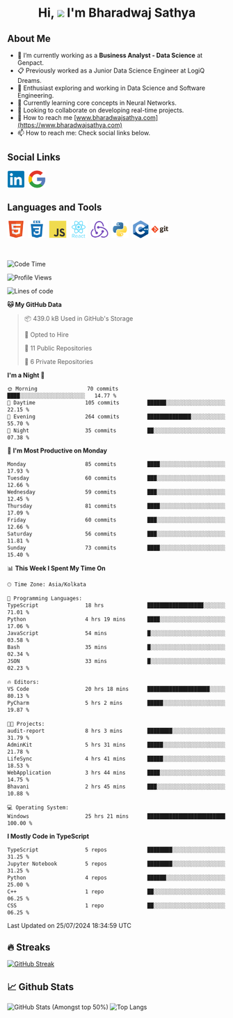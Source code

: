 <h1 align="center"> Hi, <img src="https://media.giphy.com/media/hvRJCLFzcasrR4ia7z/giphy.gif" width="30px"/> I'm Bharadwaj Sathya</h1>

## About Me

- 💼 I’m currently working as a <strong>Business Analyst - Data Science</strong> at Genpact.
- 📋 Previously worked as a Junior Data Science Engineer at LogiQ Dreams.
- 🧭 Enthusiast exploring and working in Data Science and Software Engineering.
- 🌱 Currently learning core concepts in Neural Networks.
- 💞️ Looking to collaborate on developing real-time projects.
- 👀 How to reach me [www.bharadwajsathya.com](https://www.bharadwajsathya.com)
- 📫 How to reach me: Check social links below.

## Social Links

<div>
  <img src="https://github.com/devicons/devicon/blob/master/icons/linkedin/linkedin-original.svg" title="Linked In" alt="Linked In" width="40" height="40" />&nbsp;
  <img src="https://github.com/devicons/devicon/blob/master/icons/google/google-original.svg" title="Gmail" alt="Gmail" width="40" height="40" />&nbsp;
</div>

## Languages and Tools

<div>
  <img src="https://github.com/devicons/devicon/blob/master/icons/html5/html5-original.svg" title="HTML5" alt="HTML" width="40" height="40" />&nbsp;
  <img src="https://github.com/devicons/devicon/blob/master/icons/css3/css3-plain-wordmark.svg" title="CSS3" alt="CSS" width="40" height="40" />&nbsp;
  <img src="https://github.com/devicons/devicon/blob/master/icons/javascript/javascript-original.svg" title="JavaScript" alt="JavaScript" width="40" height="40" />&nbsp;
  <img src="https://github.com/devicons/devicon/blob/master/icons/react/react-original-wordmark.svg" title="React" alt="React" width="40" height="40" />&nbsp;
  <img src="https://github.com/devicons/devicon/blob/master/icons/redux/redux-original.svg" title="Redux" alt="Redux" width="40" height="40" />&nbsp;
  <img src="https://github.com/devicons/devicon/blob/master/icons/python/python-original.svg" title="Python" alt="Python" width="40" height="40" />&nbsp;
  <img src="https://github.com/devicons/devicon/blob/master/icons/cplusplus/cplusplus-original.svg" title="C++" alt="C++" width="40" height="40" />
  <img src="https://github.com/devicons/devicon/blob/master/icons/git/git-original-wordmark.svg" title="Git" alt="Git" width="40" height="40" />
</div>
<br></br>

<!--START_SECTION:waka-->
![Code Time](http://img.shields.io/badge/Code%20Time-264%20hrs%2043%20mins-blue)

![Profile Views](http://img.shields.io/badge/Profile%20Views-0-blue)

![Lines of code](https://img.shields.io/badge/From%20Hello%20World%20I%27ve%20Written-2.5%20million%20lines%20of%20code-blue)

**🐱 My GitHub Data** 

> 📦 439.0 kB Used in GitHub's Storage 
 > 
> 💼 Opted to Hire
 > 
> 📜 11 Public Repositories 
 > 
> 🔑 6 Private Repositories 
 > 
**I'm a Night 🦉** 

```text
🌞 Morning                70 commits          ████░░░░░░░░░░░░░░░░░░░░░   14.77 % 
🌆 Daytime                105 commits         ██████░░░░░░░░░░░░░░░░░░░   22.15 % 
🌃 Evening                264 commits         ██████████████░░░░░░░░░░░   55.70 % 
🌙 Night                  35 commits          ██░░░░░░░░░░░░░░░░░░░░░░░   07.38 % 
```
📅 **I'm Most Productive on Monday** 

```text
Monday                   85 commits          ████░░░░░░░░░░░░░░░░░░░░░   17.93 % 
Tuesday                  60 commits          ███░░░░░░░░░░░░░░░░░░░░░░   12.66 % 
Wednesday                59 commits          ███░░░░░░░░░░░░░░░░░░░░░░   12.45 % 
Thursday                 81 commits          ████░░░░░░░░░░░░░░░░░░░░░   17.09 % 
Friday                   60 commits          ███░░░░░░░░░░░░░░░░░░░░░░   12.66 % 
Saturday                 56 commits          ███░░░░░░░░░░░░░░░░░░░░░░   11.81 % 
Sunday                   73 commits          ████░░░░░░░░░░░░░░░░░░░░░   15.40 % 
```


📊 **This Week I Spent My Time On** 

```text
🕑︎ Time Zone: Asia/Kolkata

💬 Programming Languages: 
TypeScript               18 hrs              ██████████████████░░░░░░░   71.01 % 
Python                   4 hrs 19 mins       ████░░░░░░░░░░░░░░░░░░░░░   17.06 % 
JavaScript               54 mins             █░░░░░░░░░░░░░░░░░░░░░░░░   03.58 % 
Bash                     35 mins             █░░░░░░░░░░░░░░░░░░░░░░░░   02.34 % 
JSON                     33 mins             █░░░░░░░░░░░░░░░░░░░░░░░░   02.23 % 

🔥 Editors: 
VS Code                  20 hrs 18 mins      ████████████████████░░░░░   80.13 % 
PyCharm                  5 hrs 2 mins        █████░░░░░░░░░░░░░░░░░░░░   19.87 % 

🐱‍💻 Projects: 
audit-report             8 hrs 3 mins        ████████░░░░░░░░░░░░░░░░░   31.79 % 
AdminKit                 5 hrs 31 mins       █████░░░░░░░░░░░░░░░░░░░░   21.78 % 
LifeSync                 4 hrs 41 mins       █████░░░░░░░░░░░░░░░░░░░░   18.53 % 
WebApplication           3 hrs 44 mins       ████░░░░░░░░░░░░░░░░░░░░░   14.75 % 
Bhavani                  2 hrs 45 mins       ███░░░░░░░░░░░░░░░░░░░░░░   10.88 % 

💻 Operating System: 
Windows                  25 hrs 21 mins      █████████████████████████   100.00 % 
```

**I Mostly Code in TypeScript** 

```text
TypeScript               5 repos             ████████░░░░░░░░░░░░░░░░░   31.25 % 
Jupyter Notebook         5 repos             ████████░░░░░░░░░░░░░░░░░   31.25 % 
Python                   4 repos             ██████░░░░░░░░░░░░░░░░░░░   25.00 % 
C++                      1 repo              ██░░░░░░░░░░░░░░░░░░░░░░░   06.25 % 
CSS                      1 repo              ██░░░░░░░░░░░░░░░░░░░░░░░   06.25 % 
```




 Last Updated on 25/07/2024 18:34:59 UTC
<!--END_SECTION:waka-->

## 🔥 Streaks

[![GitHub Streak](https://streak-stats.demolab.com?user=Bharadwaj-Sathya)](https://git.io/streak-stats)

## 📈 Github Stats 

![GitHub Stats (Amongst top 50%)](https://github-readme-stats.vercel.app/api?username=Bharadwaj-Sathya&show_icons=true&hide=issues,prs&theme=radical)
![Top Langs](https://github-readme-stats.vercel.app/api/top-langs/?username=Bharadwaj-Sathya&layout=compact&langs_count=4&theme=radical)
